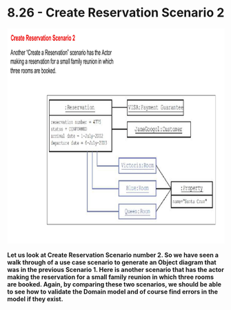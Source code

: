 # 8.26 - Create Reservation Scenario 2

<img src="/images/08_26_01.jpg" width="800" height="500">

**Let us look at Create Reservation Scenario number 2. So we have seen a walk through of a use case scenario to generate an Object diagram that was in the previous Scenario 1. Here is another scenario that has the actor making the reservation for a small family reunion in which three rooms are booked. Again, by comparing these two scenarios, we should be able to see how to validate the Domain model and of course find errors in the model if they exist.**